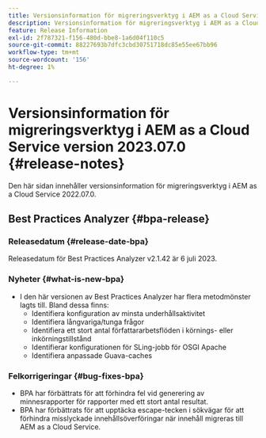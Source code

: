 ```yaml
---
title: Versionsinformation för migreringsverktyg i AEM as a Cloud Service version 2023.07.0
description: Versionsinformation för migreringsverktyg i AEM as a Cloud Service version 2022.07.0
feature: Release Information
exl-id: 2f787321-f156-480d-bbe8-1a6d04f110c5
source-git-commit: 88227693b7dfc3cbd30751718dc85e55ee67bb96
workflow-type: tm+mt
source-wordcount: '156'
ht-degree: 1%

---
```


# Versionsinformation för migreringsverktyg i AEM as a Cloud Service version 2023.07.0 {#release-notes}

Den här sidan innehåller versionsinformation för migreringsverktyg i AEM as a Cloud Service 2022.07.0.

## Best Practices Analyzer {#bpa-release}

### Releasedatum {#release-date-bpa}

Releasedatum för Best Practices Analyzer v2.1.42 är 6 juli 2023.

### Nyheter {#what-is-new-bpa}

* I den här versionen av Best Practices Analyzer har flera metodmönster lagts till. Bland dessa finns:
   * Identifiera konfiguration av minsta underhållsaktivitet
   * Identifiera långvariga/tunga frågor
   * Identifiera ett stort antal författararbetsflöden i körnings- eller inkörningstillstånd
   * Identifierar konfigurationen för SLing-jobb för OSGI Apache
   * Identifiera anpassade Guava-caches

### Felkorrigeringar {#bug-fixes-bpa}

* BPA har förbättrats för att förhindra fel vid generering av minnesrapporter för rapporter med ett stort antal resultat.
* BPA har förbättrats för att upptäcka escape-tecken i sökvägar för att förhindra misslyckade innehållsöverföringar när innehåll migreras till AEM as a Cloud Service.


